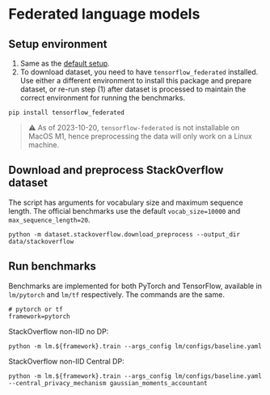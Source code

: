 # Federated language models

## Setup environment

1. Same as the [default setup](../README.md).
2. To download dataset, you need to have `tensorflow_federated` installed. Use either a different environment to install this package and prepare dataset, or re-run step (1) after dataset is processed to maintain the correct environment for running the benchmarks.
```
pip install tensorflow_federated
```

> :warning: As of 2023-10-20, `tensorflow-federated` is not installable on MacOS M1, hence preprocessing the data will only work on a Linux machine.

## Download and preprocess StackOverflow dataset

The script has arguments for vocabulary size and maximum sequence length.
The official benchmarks use the default `vocab_size=10000` and `max_sequence_length=20`.

```
python -m dataset.stackoverflow.download_preprocess --output_dir data/stackoverflow
```

## Run benchmarks

Benchmarks are implemented for both PyTorch and TensorFlow, available in `lm/pytorch` and `lm/tf` respectively. The commands are the same.

```
# pytorch or tf
framework=pytorch
```

StackOverflow non-IID no DP:
```
python -m lm.${framework}.train --args_config lm/configs/baseline.yaml
```

StackOverflow non-IID Central DP:
```
python -m lm.${framework}.train --args_config lm/configs/baseline.yaml --central_privacy_mechanism gaussian_moments_accountant
```
